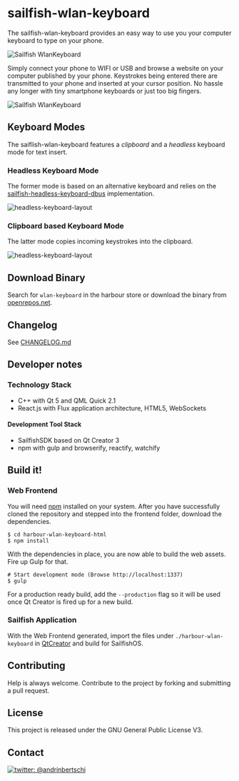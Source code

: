 # sailfish-wlan-keyboard

The sailfish-wlan-keyboard provides an easy way to use you your computer keyboard to type on your phone.

![Sailfish WlanKeyboard](http://abertschi.ch/default_public/harbour-wlan-keyboard-devel.png)

Simply connect your phone to WIFI or USB and browse a website on your computer published by your phone. Keystrokes being entered there are transmitted to your phone and inserted at your cursor position. No hassle any longer with tiny smartphone keyboards or just too big fingers.


![Sailfish WlanKeyboard](http://abertschi.ch/default_public/harbour-wlan-keyboard-html-and-phone.png)


## Keyboard Modes
The saiflish-wlan-keyboard features a *clipboard* and a *headless* keyboard mode for text insert.

### Headless Keyboard Mode
The former mode is based on an alternative keyboard and relies on the [sailfish-headless-keyboard-dbus](https://github.com/abertschi/sailfish-headless-keyboard-dbus) implementation.

![headless-keyboard-layout](http://abertschi.ch/default_public/harbour-wlan-keyboard-devel-clipboard-headless.gif)

### Clipboard based Keyboard Mode
The latter mode copies incoming keystrokes into the clipboard.

![headless-keyboard-layout](http://abertschi.ch/default_public/harbour-wlan-keyboard-devel-clipboard.gif)

## Download Binary
Search for `wlan-keyboard` in the harbour store or download the binary from [openrepos.net](https://openrepos.net/content/abertschi/sailfish-wlan-keyboard).

## Changelog
See [CHANGELOG.md](https://github.com/abertschi/sailfish-wlan-keyboard/blob/master/CHANGELOG.md)

## Developer notes

### Technology Stack
 - C++ with Qt 5 and QML Quick 2.1
 - React.js with Flux application architecture, HTML5, WebSockets

#### Development Tool Stack
 - SailfishSDK based on Qt Creator 3
 - npm with gulp and browserify, reactify, watchify

## Build it!

### Web Frontend

You will need [npm](https://www.npmjs.com) installed on your system. After you have successfully cloned the repository and stepped into the frontend folder, download the dependencies.

```shell
$ cd harbour-wlan-keyboard-html
$ npm install
```

With the dependencies in place, you are now able to build the web assets. Fire up Gulp for that.

```shell
# Start development mode (Browse http://localhost:1337)
$ gulp
```

For a production ready build, add the `--production` flag so it will be used once Qt Creator is fired up for a new build.

### Sailfish Application
With the Web Frontend generated, import the files under `./harbour-wlan-keyboard` in [QtCreator](https://sailfishos.org/develop/sdk-overview/) and build for SailfishOS.

## Contributing

Help is always welcome. Contribute to the project by forking and submitting a pull request.

## License

This project is released under the GNU General Public License V3.

## Contact
[![twitter: @andrinbertschi]( https://img.shields.io/badge/twitter-andrinbertschi-yellow.svg?style=flat-square)](http://twitter.com/andrinbertschi)
